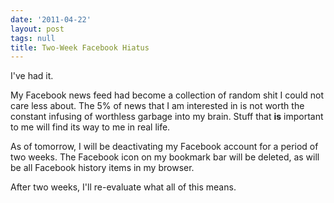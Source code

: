 ```yaml
---
date: '2011-04-22'
layout: post
tags: null
title: Two-Week Facebook Hiatus
---
```


I've had it.

My Facebook news feed had become a collection of random shit I could not care
less about. The 5% of news that I am interested in is not worth the constant
infusing of worthless garbage into my brain. Stuff that **is** important to me
will find its way to me in real life.

As of tomorrow, I will be deactivating my Facebook account for a period of two
weeks. The Facebook icon on my bookmark bar will be deleted, as will be all
Facebook history items in my browser.

After two weeks, I'll re-evaluate what all of this means.